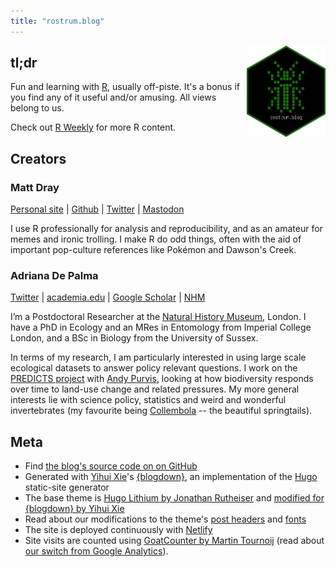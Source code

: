 ```yaml
---
title: "rostrum.blog"
---
```


<img src="https://raw.githubusercontent.com/matt-dray/stickers/master/output/rostrum_hex.png" alt="Hexagonal sticker with pixel-art of the the rostrum.blog insect logo on it." width="25%" align="right">


## tl;dr

Fun and learning with [R](https://www.r-project.org/), usually off-piste. It's a bonus if you find any of it useful and/or amusing. All views belong to us.

Check out [R Weekly](https://rweekly.org/) for more R content.

## Creators

### Matt Dray

[Personal site](https://www.matt-dray.com) | [Github](https://github.com/matt-dray) | [Twitter](https://twitter.com/mattdray) | [Mastodon](https://fosstodon.org/@mattdray)

I use R professionally for analysis and reproducibility, and as an amateur for memes and ironic trolling. I make R do odd things, often with the aid of important pop-culture references like Pokémon and Dawson's Creek.

### Adriana De Palma

[Twitter](https://twitter.com/adpalma) | [academia.edu](https://nhm.academia.edu/AdrianaDePalma) | [Google Scholar](https://scholar.google.co.uk/citations?user=DhrCDz8AAAAJ&hl=en&oi=ao) | [NHM](http://www.nhm.ac.uk/our-science/departments-and-staff/staff-directory/adriana-de%20palma.html)

I’m a Postdoctoral Researcher at the [Natural History Museum](http://www.nhm.ac.uk/), London. I have a PhD in Ecology and an MRes in Entomology from Imperial College London, and a BSc in Biology from the University of Sussex.

In terms of my research, I am particularly interested in using large scale ecological datasets to answer policy relevant questions. I work on the [PREDICTS project](http://www.predicts.org.uk/) with [Andy Purvis](http://www.nhm.ac.uk/our-science/departments-and-staff/staff-directory/andy-purvis.html), looking at how biodiversity responds over time to land-use change and related pressures. My more general interests lie with science policy, statistics and weird and wonderful invertebrates (my favourite being [Collembola](https://en.wikipedia.org/wiki/Springtail) -- the beautiful springtails).

## Meta

* Find [the blog's source code on on GitHub](https://github.com/matt-dray/rostrum-blog)
* Generated with [Yihui Xie](https://yihui.name/en/)'s [{blogdown}](https://bookdown.org/yihui/blogdown/), an implementation of the [Hugo](https://gohugo.io) static-site generator
* The base theme is [Hugo Lithium by Jonathan Rutheiser](https://github.com/jrutheiser/hugo-lithium-theme) and [modified for {blogdown} by Yihui Xie]('https://github.com/yihui/hugo-lithium-theme)
* Read about our modifications to the theme's [post headers](https://www.rostrum.blog/2019/09/06/lithium-metadata/) and [fonts](https://www.rostrum.blog/2018/11/29/fontface-lithium/)
* The site is deployed continuously with [Netlify](https://www.netlify.com/)
* Site visits are counted using [GoatCounter by Martin Tournoij](https://www.goatcounter.com/) (read about [our switch from Google Analytics](https://www.rostrum.blog/2020/09/16/goatcounter-blogdown/)).
